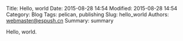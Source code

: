 Title: Hello, world
Date: 2015-08-28 14:54
Modified: 2015-08-28 14:54
Category: Blog
Tags: pelican, publishing
Slug: hello_world
Authors: webmaster@espush.cn
Summary: summary

Hello, world.
